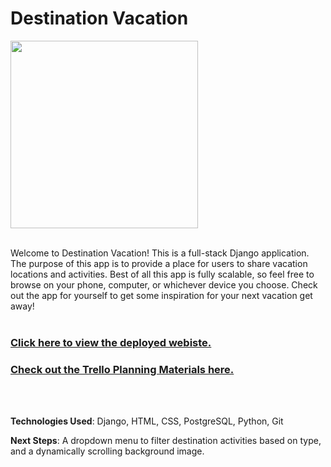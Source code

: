 # Destination Vacation

<img width="300" src="./main_app/static/images/destination-vacation-sc.png">
</br></br>


Welcome to Destination Vacation! This is a full-stack Django application. The purpose of this app is to provide a place for users to share vacation locations and activities. Best of all this app is fully scalable, so feel free to browse on your phone, computer, or whichever device you choose. Check out the app for yourself to get some inspiration for your next vacation get away!
</br></br>

### [Click here to view the deployed webiste.](https://destination-vacation-jmeirink.herokuapp.com/)
### [Check out the Trello Planning Materials here.](https://trello.com/b/8QSj5hjr/destination-vacation)
</br></br>

**Technologies Used**: Django, HTML, CSS, PostgreSQL, Python, Git

**Next Steps**: A dropdown menu to filter destination activities based on type, and a dynamically scrolling background image.